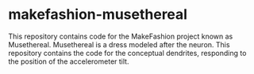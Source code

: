 # makefashion-musethereal
This repository contains code for the MakeFashion project known as Musethereal. Musethereal is a dress modeled after the neuron. This repository contains the code for the conceptual dendrites, responding to the position of the accelerometer tilt.
